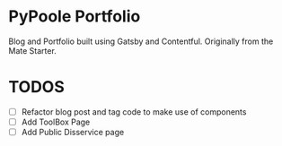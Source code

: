 # PyPoole Portfolio

Blog and Portfolio built using Gatsby and Contentful.
Originally from the Mate Starter.

# TODOS
- [ ] Refactor blog post and tag code to make use of components
- [ ] Add ToolBox Page
- [ ] Add Public Disservice page